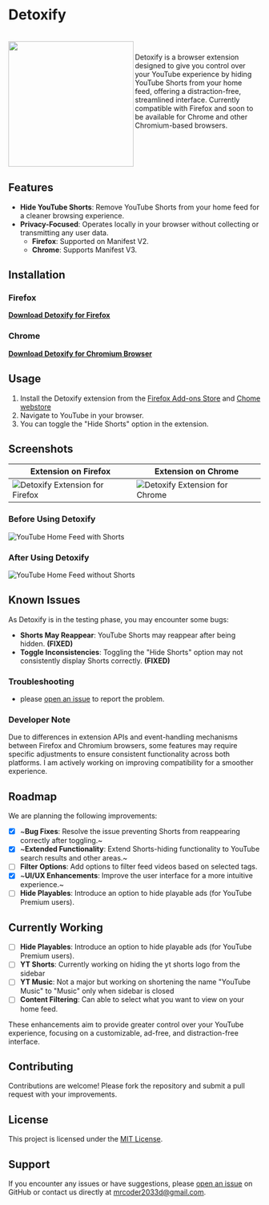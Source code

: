# Detoxify

<br clear="both">

<img align="left" height="250" src="https://github.com/user-attachments/assets/d75ec890-0cae-4bbd-9752-d579c393a721"  />

###

<p align="left">Detoxify is a browser extension designed to give you control over your YouTube experience by hiding YouTube Shorts from your home feed, offering a distraction-free, streamlined interface. Currently compatible with Firefox and soon to be available for Chrome and other Chromium-based browsers.</p>

###

<br clear="both">


## Features

- **Hide YouTube Shorts**: Remove YouTube Shorts from your home feed for a cleaner browsing experience.
- **Privacy-Focused**: Operates locally in your browser without collecting or transmitting any user data.
  - **Firefox**: Supported on Manifest V2.
  - **Chrome**: Supports Manifest V3.

## Installation

### Firefox

[**Download Detoxify for Firefox**](https://addons.mozilla.org/en-US/firefox/addon/detoxify-youtube/)

### Chrome

[**Download Detoxify for Chromium Browser**](https://chromewebstore.google.com/detail/detoxify/fpkgobnjbinhnnhbbjagohcohhlbghig)

## Usage

1. Install the Detoxify extension from the [Firefox Add-ons Store](https://addons.mozilla.org/en-US/firefox/addon/detoxify-youtube/) and [Chome webstore](https://chromewebstore.google.com/detail/detoxify/fpkgobnjbinhnnhbbjagohcohhlbghig)
2. Navigate to YouTube in your browser.
3. You can toggle the "Hide Shorts" option in the extension.

## Screenshots

| Extension on Firefox | Extension on Chrome |
|-----------------------|----------------------------------|
| ![Detoxify Extension for Firefox](https://github.com/user-attachments/assets/cde013b3-56ed-4b0e-b372-aebb01afb063) | ![Detoxify Extension for Chrome](https://github.com/user-attachments/assets/f4b53347-7fc0-4b1b-9350-214793f8ffb7) |

### Before Using Detoxify

![YouTube Home Feed with Shorts](https://github.com/user-attachments/assets/9a0f9f58-0dea-42e6-b8ab-0e9e4ab6eae1)

### After Using Detoxify

![YouTube Home Feed without Shorts](https://github.com/user-attachments/assets/df227845-e858-4668-8433-eb5c4ef79e24)

## Known Issues

As Detoxify is in the testing phase, you may encounter some bugs:

- **Shorts May Reappear**: YouTube Shorts may reappear after being hidden. **(FIXED)**
- **Toggle Inconsistencies**: Toggling the "Hide Shorts" option may not consistently display Shorts correctly. **(FIXED)**

### Troubleshooting

- please [open an issue](#support) to report the problem.

### Developer Note

Due to differences in extension APIs and event-handling mechanisms between Firefox and Chromium browsers, some features may require specific adjustments to ensure consistent functionality across both platforms. I am actively working on improving compatibility for a smoother experience.

## Roadmap

We are planning the following improvements:

- [x] ~**Bug Fixes**: Resolve the issue preventing Shorts from reappearing correctly after toggling.~
- [x] ~**Extended Functionality**: Extend Shorts-hiding functionality to YouTube search results and other areas.~
- [ ] **Filter Options**: Add options to filter feed videos based on selected tags.
- [x] ~**UI/UX Enhancements**: Improve the user interface for a more intuitive experience.~
- [ ] **Hide Playables**: Introduce an option to hide playable ads (for YouTube Premium users).

## Currently Working

- [ ] **Hide Playables**: Introduce an option to hide playable ads (for YouTube Premium users).
- [ ] **YT Shorts**: Currently working on hiding the yt shorts logo from the sidebar
- [ ] **YT Music**: Not a major but working on shortening the name "YouTube Music" to "Music" only when sidebar is closed
- [ ] **Content Filtering**: Can able to select what you want to view on your home feed.

These enhancements aim to provide greater control over your YouTube experience, focusing on a customizable, ad-free, and distraction-free interface.

## Contributing

Contributions are welcome! Please fork the repository and submit a pull request with your improvements.

## License

This project is licensed under the [MIT License](LICENSE).

## Support

If you encounter any issues or have suggestions, please [open an issue](https://github.com/grenish/detoxify/issues) on GitHub or contact us directly at [mrcoder2033d@gmail.com](mailto:mrcoder2033d@gmail.com).

